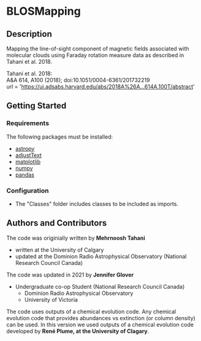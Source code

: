 # BLOSMapping

<!-- Description -->
## Description
Mapping the line-of-sight component of magnetic fields associated with molecular clouds using Faraday rotation measure data as described in Tahani et al. 2018. 


Tahani et al. 2018:  
A&A 614, A100 (2018); doi:10.1051/0004-6361/201732219  
url = 'https://ui.adsabs.harvard.edu/abs/2018A%26A...614A.100T/abstract'


## Getting Started

### Requirements
The following packages must be installed:
* [astropy](https://www.astropy.org/)
* [adjustText ](https://adjusttext.readthedocs.io/en/latest/)
* [matplotlib](https://matplotlib.org/)
* [numpy](https://numpy.org/)
* [pandas](https://pandas.pydata.org/)


### Configuration
* The "Classes" folder includes classes to be included as imports. 
  


## Authors and Contributors

The code was originially written by **Mehrnoosh Tahani**
 - written at the University of Calgary
 - updated at the Dominion Radio Astrophysical Observatory (National Research Council Canada)

The code was updated in 2021 by **Jennifer Glover**
 - Undergraduate co-op Student (National Research Council Canada) 
   - Dominion Radio Astrophysical Observatory
   - University of Victoria

The code uses outputs of a chemical evolution code. Any chemical evolution code that provides abundances vs extinction (or column density) can be used. In this version we used outputs of a chemical evolution code developed by **René Plume, at the University of Clagary**.
